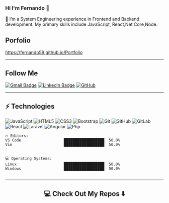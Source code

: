 ### Hi I'm Fernando 👋

🌱 I’m a System Engineering experience in Frontend and Backend development. My primary skills include JavaScript, React,Net Core,Node.

## Porfolio
https://fernando59.github.io/Portfolio

<hr>

## Follow Me
[![Gmail Badge](https://img.shields.io/badge/-fernandomercado529@gmail.com-c14438?style=flat-square&logo=Gmail&logoColor=white&link=fernando:fernandomercado529@gmail.com)](mailto:fernandomercado529@gmail.com)
[![Linkedin Badge](https://img.shields.io/badge/-Fernando-blue?style=flat-square&logo=Linkedin&logoColor=white&link=https://www.linkedin.com/in/fernando-mercado-saby/)](https://www.linkedin.com/in/fernando-mercado-saby/)
[![GitHub](https://img.shields.io/badge/-GitHub-181717?style=flat-square&logo=github&logoColor=white&link=https://github.com/fernando59)](https://github.com/fernando59)

<hr>

## ⚡ Technologies

![JavaScript](https://img.shields.io/badge/-JavaScript-black?style=flat-square&logo=javascript)
![HTML5](https://img.shields.io/badge/-HTML5-E34F26?style=flat-square&logo=html5&logoColor=white)
![CSS3](https://img.shields.io/badge/-CSS3-1572B6?style=flat-square&logo=css3)
![Bootstrap](https://img.shields.io/badge/-Bootstrap-563D7C?style=flat-square&logo=bootstrap)
![Git](https://img.shields.io/badge/-Git-black?style=flat-square&logo=git)
![GitHub](https://img.shields.io/badge/-GitHub-181717?style=flat-square&logo=github)
![GitLab](https://img.shields.io/badge/-GitLab-181717?style=flat-square&logo=gitlab)
<br>
![React](https://img.shields.io/badge/-React%20JS-181717?style=flat-square&logo=react)
![Laravel](http://img.shields.io/badge/-laravel-181717?style=flat-square&logo=laravel)
![Angular](http://img.shields.io/badge/-Angular%20JS-181717?style=flat-square&logo=angular)
![Php](https://img.shields.io/badge/-php-181717?style=flat-square&logo=php)

```text
🔥 Editors: 
VS Code                   ██████████████████  50.0%
Vim                       ██████████████████  50.0%


💻 Operating Systems: 
Linux                     ██████████████████  50.0%
Windows                   ██████████████████  50.0%


```
<hr>

<h2  align="center">💻 Check Out My Repos ⬇️ </h2>
